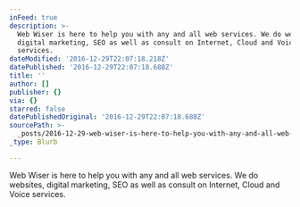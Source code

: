 ```yaml
---
inFeed: true
description: >-
  Web Wiser is here to help you with any and all web services. We do websites,
  digital marketing, SEO as well as consult on Internet, Cloud and Voice
  services.
dateModified: '2016-12-29T22:07:18.218Z'
datePublished: '2016-12-29T22:07:18.688Z'
title: ''
author: []
publisher: {}
via: {}
starred: false
datePublishedOriginal: '2016-12-29T22:07:18.688Z'
sourcePath: >-
  _posts/2016-12-29-web-wiser-is-here-to-help-you-with-any-and-all-web-services.md
_type: Blurb

---
```

Web Wiser is here to help you with any and all web services. We do websites, digital marketing, SEO as well as consult on Internet, Cloud and Voice services.